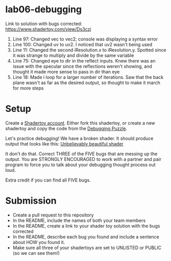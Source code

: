 # lab06-debugging

Link to solution with bugs corrected: https://www.shadertoy.com/view/Ds3czj

1. Line 97: Changed vec to vec2; console was displaying a syntax error
2. Line 100: Changed uv to uv2. I noticed that uv2 wasn't being used
3. Line 11: Changed the second iResolution.x to iResolution.y. Spotted since it was strange to multiply and divide by the same variable
4. Line 75: Changed eye to dir in the reflect inputs. Knew there was an issue with the specular since the reflections weren't showing, and thought it made more sense to pass in dir than eye
5. Line 18: Made i loop for a larger number of iterations. Saw that the back plane wasn't as far as the desired output, so thought to make it march for more steps

# Setup 

Create a [Shadertoy account](https://www.shadertoy.com/). Either fork this shadertoy, or create a new shadertoy and copy the code from the [Debugging Puzzle](https://www.shadertoy.com/view/flGfRc).

Let's practice debugging! We have a broken shader. It should produce output that looks like this:
[Unbelievably beautiful shader](https://user-images.githubusercontent.com/1758825/200729570-8e10a37a-345d-4aff-8eff-6baf54a32a40.webm)

It don't do that. Correct THREE of the FIVE bugs that are messing up the output. You are STRONGLY ENCOURAGED to work with a partner and pair program to force you to talk about your debugging thought process out loud.

Extra credit if you can find all FIVE bugs.

# Submission
- Create a pull request to this repository
- In the README, include the names of both your team members
- In the README, create a link to your shader toy solution with the bugs corrected
- In the README, describe each bug you found and include a sentence about HOW you found it.
- Make sure all three of your shadertoys are set to UNLISTED or PUBLIC (so we can see them!)
